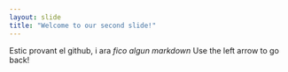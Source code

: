 ```yaml
---
layout: slide
title: "Welcome to our second slide!"
---
```

Estic provant el github, i ara *fico algun markdown*
Use the left arrow to go back!
